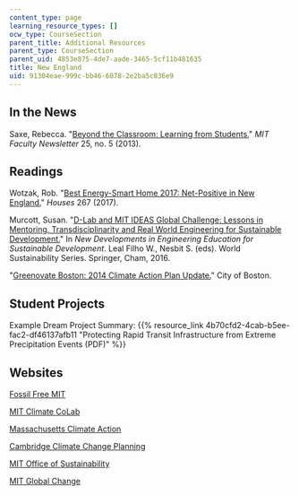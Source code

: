 ```yaml
---
content_type: page
learning_resource_types: []
ocw_type: CourseSection
parent_title: Additional Resources
parent_type: CourseSection
parent_uid: 4853e875-4de7-aade-3465-5cf11b481635
title: New England
uid: 91304eae-999c-bb46-6078-2e2ba5c836e9
---
```


In the News
-----------

Saxe, Rebecca. "[Beyond the Classroom: Learning from Students.](https://web.mit.edu/fnl/volume/255/saxe.html)" _MIT Faculty Newsletter_ 25, no. 5 (2013).  

Readings
--------

Wotzak, Rob. "[Best Energy-Smart Home 2017: Net-Positive in New England.](https://www.finehomebuilding.com/2017/04/26/best-energy-smart-home-2017-net-positive-new-england)" _Houses_ 267 (2017).

Murcott, Susan. "[D-Lab and MIT IDEAS Global Challenge: Lessons in Mentoring, Transdisciplinarity and Real World Engineering for Sustainable Development.](https://link.springer.com/chapter/10.1007/978-3-319-32933-8_19)" In _New Developments in Engineering Education for Sustainable Development_. Leal Filho W., Nesbit S. (eds). World Sustainability Series. Springer, Cham, 2016.

"[Greenovate Boston: 2014 Climate Action Plan Update.](https://www.boston.gov/departments/environment/climate-action-plan#climate-action-plan)" City of Boston. 

Student Projects
----------------

Example Dream Project Summary: {{% resource_link 4b70cfd2-4cab-b5ee-fac2-df46137afb11 "Protecting Rapid Transit Infrastructure from Extreme Precipitation Events (PDF)" %}}

Websites
--------

[Fossil Free MIT](https://www.fossilfreemit.org)

[MIT Climate CoLab](https://www.climatecolab.org/)

[Massachusetts Climate Action](https://www.mass.gov/topics/climate-action)

[Cambridge Climate Change Planning](https://www.cambridgema.gov/CDD/climateandenergy/climatechangeplanning)

[MIT Office of Sustainability](http://sustainability.mit.edu/)

[MIT Global Change](https://globalchange.mit.edu/)